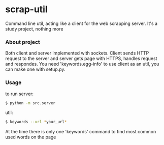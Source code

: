 # scrap-util

Command line util, acting like a client for the web scrapping server. It's a study project, nothing more 

### About project
Both client and server implemented with sockets. Client sends HTTP request to the server and server gets page with HTTPS, handles request and respondes.
You need 'keywords.egg-info' to use client as an util, you can make one with setup.py.


### Usage
to run server:
```sh
$ python -m src.server
```
util:
```sh
$ keywords --url *your_url*
```
At the time there is only one 'keywords' command to find most common used words on the page 